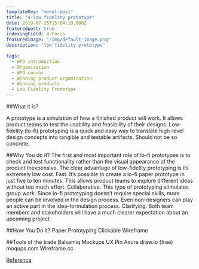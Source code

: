 ```yaml
---
templateKey: "model-post"
title: "4-low fidelity prototype"
date: 2019-07-25T15:04:10.000Z
featuredpost: true
indexingField: 4-Focus
featuredimage: "/img/default-image.png"
description: "low fidelity prototype"

tags:
  - WPO introduction
  - Organization
  - WPO canvas
  - Winning product organization
  - Winning products
  - Low Fidelity Prototype
---
```


##What it is?

A prototype is a simulation of how a finished product will work. It allows product teams to test the usability and feasibility of their designs. Low-fidelity (lo-fi) prototyping is a quick and easy way to translate high-level design concepts into tangible and testable artifacts. Should not be so concrete.

##Why You do it?
The first and most important role of lo-fi prototypes is to check and test functionality rather than the visual appearance of the product
Inexpensive. The clear advantage of low-fidelity prototyping is its extremely low cost.
Fast. It’s possible to create a lo-fi paper prototype in just five to ten minutes. This allows product teams to explore different ideas without too much effort.
Collaborative. This type of prototyping stimulates group work. Since lo-fi prototyping doesn’t require special skills, more people can be involved in the design process. Even non-designers can play an active part in the idea-formulation process.
Clarifying. Both team members and stakeholders will have a much clearer expectation about an upcoming project

##How You Do it?
Paper Prototyping
Clickable Wireframe

##Tools of the trade
Balsamiq Mockups
UX Pin
Axure
draw.io (free)
moqups.com
Wireframe.cc

[Reference](https://theblog.adobe.com/prototyping-difference-low-fidelity-high-fidelity-prototypes-use/)
